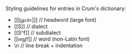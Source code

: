 Styling guidelines for entries in Crum's dictionary:

- \[\[\[ϣⲁϫⲉ\]\]\] \/\/ headword (large font)
- \[\[S\]\] \/\/ dialect
- \[\[S^f\]\] \/\/ subdialect
- \[\[ⲛⲓϣϯ\]\] \/\/ word (non-Latin font)
- \\n \/\/ line break \+ indentation